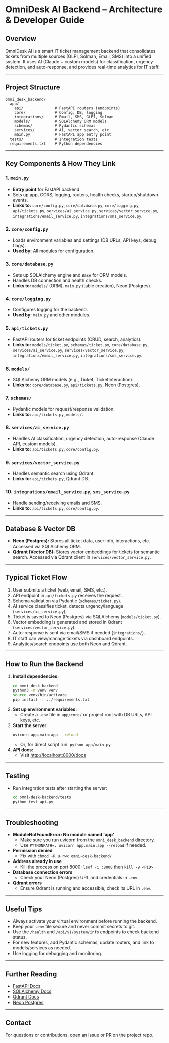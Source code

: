 # OmniDesk AI Backend – Architecture & Developer Guide

## Overview
OmniDesk AI is a smart IT ticket management backend that consolidates tickets from multiple sources (GLPI, Solman, Email, SMS) into a unified system. It uses AI (Claude + custom models) for classification, urgency detection, and auto-response, and provides real-time analytics for IT staff.

---

## Project Structure
```
omni_desk_backend/
  app/
    api/              # FastAPI routers (endpoints)
    core/             # Config, DB, logging
    integrations/     # Email, SMS, GLPI, Solman
    models/           # SQLAlchemy ORM models
    schemas/          # Pydantic schemas
    services/         # AI, vector search, etc.
    main.py           # FastAPI app entry point
  tests/              # Integration tests
  requirements.txt    # Python dependencies
```

---

## Key Components & How They Link

### 1. `main.py`
- **Entry point** for FastAPI backend.
- Sets up app, CORS, logging, routers, health checks, startup/shutdown events.
- **Links to:** `core/config.py`, `core/database.py`, `core/logging.py`, `api/tickets.py`, `services/ai_service.py`, `services/vector_service.py`, `integrations/email_service.py`, `integrations/sms_service.py`.

### 2. `core/config.py`
- Loads environment variables and settings (DB URLs, API keys, debug flags).
- **Used by:** All modules for configuration.

### 3. `core/database.py`
- Sets up SQLAlchemy engine and `Base` for ORM models.
- Handles DB connection and health checks.
- **Links to:** `models/` (ORM), `main.py` (table creation), Neon (Postgres).

### 4. `core/logging.py`
- Configures logging for the backend.
- **Used by:** `main.py` and other modules.

### 5. `api/tickets.py`
- FastAPI routers for ticket endpoints (CRUD, search, analytics).
- **Links to:** `models/ticket.py`, `schemas/ticket.py`, `core/database.py`, `services/ai_service.py`, `services/vector_service.py`, `integrations/email_service.py`, `integrations/sms_service.py`.

### 6. `models/`
- SQLAlchemy ORM models (e.g., Ticket, TicketInteraction).
- **Links to:** `core/database.py`, `api/tickets.py`, Neon (Postgres).

### 7. `schemas/`
- Pydantic models for request/response validation.
- **Links to:** `api/tickets.py`, `models/`.

### 8. `services/ai_service.py`
- Handles AI classification, urgency detection, auto-response (Claude API, custom models).
- **Links to:** `api/tickets.py`, `core/config.py`.

### 9. `services/vector_service.py`
- Handles semantic search using Qdrant.
- **Links to:** `api/tickets.py`, Qdrant DB.

### 10. `integrations/email_service.py`, `sms_service.py`
- Handle sending/receiving emails and SMS.
- **Links to:** `api/tickets.py`, `core/config.py`.

---

## Database & Vector DB
- **Neon (Postgres):** Stores all ticket data, user info, interactions, etc. Accessed via SQLAlchemy ORM.
- **Qdrant (Vector DB):** Stores vector embeddings for tickets for semantic search. Accessed via Qdrant client in `services/vector_service.py`.

---

## Typical Ticket Flow
1. User submits a ticket (web, email, SMS, etc.).
2. API endpoint in `api/tickets.py` receives the request.
3. Schema validation via Pydantic (`schemas/ticket.py`).
4. AI service classifies ticket, detects urgency/language (`services/ai_service.py`).
5. Ticket is saved to Neon (Postgres) via SQLAlchemy (`models/ticket.py`).
6. Vector embedding is generated and stored in Qdrant (`services/vector_service.py`).
7. Auto-response is sent via email/SMS if needed (`integrations/`).
8. IT staff can view/manage tickets via dashboard endpoints.
9. Analytics/search endpoints use both Neon and Qdrant.

---

## How to Run the Backend
1. **Install dependencies:**
   ```sh
   cd omni_desk_backend
   python3 -m venv venv
   source venv/bin/activate
   pip install -r ../requirements.txt
   ```
2. **Set up environment variables:**
   - Create a `.env` file in `app/core/` or project root with DB URLs, API keys, etc.
3. **Start the server:**
   ```sh
   uvicorn app.main:app --reload
   ```
   - Or, for direct script run: `python app/main.py`
4. **API docs:**
   - Visit [http://localhost:8000/docs](http://localhost:8000/docs)

---

## Testing
- Run integration tests after starting the server:
  ```sh
  cd omni-desk-backend/tests
  python test_api.py
  ```

---

## Troubleshooting
- **ModuleNotFoundError: No module named 'app'**
  - Make sure you run uvicorn from the `omni_desk_backend` directory.
  - Use `PYTHONPATH=. uvicorn app.main:app --reload` if needed.
- **Permission denied**
  - Fix with `chmod -R u+rwx omni-desk-backend/`
- **Address already in use**
  - Kill the process on port 8000: `lsof -i :8000` then `kill -9 <PID>`
- **Database connection errors**
  - Check your Neon (Postgres) URL and credentials in `.env`.
- **Qdrant errors**
  - Ensure Qdrant is running and accessible; check its URL in `.env`.

---

## Useful Tips
- Always activate your virtual environment before running the backend.
- Keep your `.env` file secure and never commit secrets to git.
- Use the `/health` and `/api/v1/system/info` endpoints to check backend status.
- For new features, add Pydantic schemas, update routers, and link to models/services as needed.
- Use logging for debugging and monitoring.

---

## Further Reading
- [FastAPI Docs](https://fastapi.tiangolo.com/)
- [SQLAlchemy Docs](https://docs.sqlalchemy.org/)
- [Qdrant Docs](https://qdrant.tech/documentation/)
- [Neon Postgres](https://neon.tech/docs/introduction/)

---

## Contact
For questions or contributions, open an issue or PR on the project repo.
